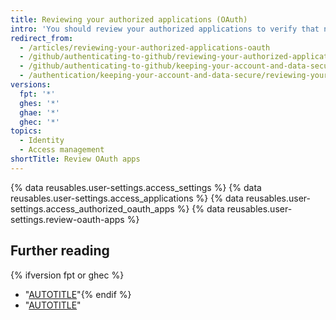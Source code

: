 ```yaml
---
title: Reviewing your authorized applications (OAuth)
intro: 'You should review your authorized applications to verify that no new applications with expansive permissions are authorized, such as those that have access to your private repositories.'
redirect_from:
  - /articles/reviewing-your-authorized-applications-oauth
  - /github/authenticating-to-github/reviewing-your-authorized-applications-oauth
  - /github/authenticating-to-github/keeping-your-account-and-data-secure/reviewing-your-authorized-applications-oauth
  - /authentication/keeping-your-account-and-data-secure/reviewing-your-authorized-applications-oauth
versions:
  fpt: '*'
  ghes: '*'
  ghae: '*'
  ghec: '*'
topics:
  - Identity
  - Access management
shortTitle: Review OAuth apps
---
```

{% data reusables.user-settings.access_settings %}
{% data reusables.user-settings.access_applications %}
{% data reusables.user-settings.access_authorized_oauth_apps %}
{% data reusables.user-settings.review-oauth-apps %}

## Further reading
{% ifversion fpt or ghec %}
- "[AUTOTITLE](/get-started/exploring-integrations/about-integrations)"{% endif %}
- "[AUTOTITLE](/apps/using-github-apps/reviewing-your-authorized-integrations)"
